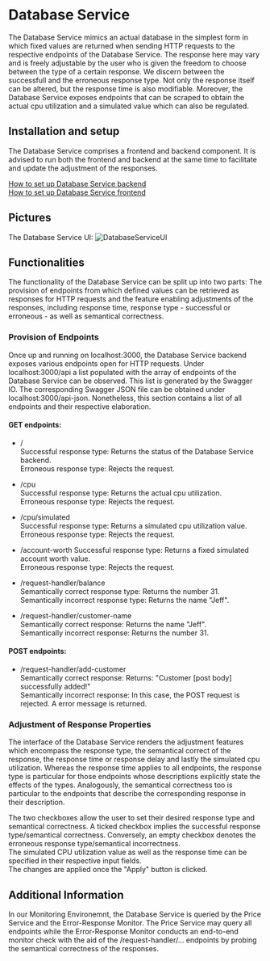 # Database Service

The Database Service mimics an actual database in the simplest form in which fixed values are returned when sending HTTP requests to the respective endpoints of the Database Service. The response here may vary and is freely adjustable by the user who is given the freedom to choose between the type of a certain response. We discern between the successfull and the erroneous response type. Not only the response itself can be altered, but the response time is also modifiable. Moreover, the Database Service exposes endpoints that can be scraped to obtain the actual cpu utilization and a simulated value which can also be regulated.

## Installation and setup

The Database Service comprises a frontend and backend component. It is advised to run both the frontend and backend at the same time to facilitate and update the adjustment of the responses. 

[How to set up Database Service backend](https://github.com/ccims/database-service/blob/dev/database-service/README.md) </br>
[How to set up Database Service frontend](https://github.com/ccims/database-service/blob/dev/database-serviceui/README.md)

## Pictures

The Database Service UI:
![DatabaseServiceUI](https://github.com/ccims/database-service/blob/dev/database-serviceui/documentation/databaseserviceui.PNG)

## Functionalities
The functionality of the Database Service can be split up into two parts: The provision of endpoints from which defined values can be retrieved as responses for HTTP requests and the feature enabling adjustments of the responses, including response time, response type - successful or erroneous - as well as semantical correctness.

### Provision of Endpoints 
Once up and running on localhost:3000, the Database Service backend exposes various endpoints open for HTTP requests. Under localhost:3000/api a list populated with the array of endpoints of the Database Service can be observed. This list is generated by the Swagger IO. The corresponding Swagger JSON file can be obtained under localhost:3000/api-json. Nonetheless, this section contains a list of all endpoints and their respective elaboration. 

#### GET endpoints:
* / </br>
  Successful response type: Returns the status of the Database Service backend. </br>
  Erroneous response type: Rejects the request.

* /cpu </br>
  Successful response type:  Returns the actual cpu utilization. </br>
  Erroneous response type: Rejects the request.
  
* /cpu/simulated </br>
  Successful response type:  Returns a simulated cpu utilization value. </br>
  Erroneous response type: Rejects the request.

* /account-worth
  Successful response type:  Returns a fixed simulated account worth value. </br>
  Erroneous response type: Rejects the request.
  
* /request-handler/balance </br>
  Semantically correct response type:  Returns the number 31. </br>
  Semantically incorrect response type: Returns the name "Jeff".
  
* /request-handler/customer-name </br>
  Semantically correct response:  Returns the name "Jeff". </br>
  Semantically incorrect response: Returns the number 31.
  
#### POST endpoints:  

* /request-handler/add-customer </br>
  Semantically correct response: Returns: "Customer [post body] successfully added!" </br>
  Semantically incorrect response: In this case, the POST request is rejected. A error message is returned.

### Adjustment of Response Properties
The interface of the Database Service renders the adjustment features which encompass the response type, the semantical correct of the response, the response time or response delay and lastly the simulated cpu utilization. Whereas the response time applies to all endpoints, the response type is particular for those endpoints whose descriptions explicitly state the effects of the types. Analogously, the semantical correctness too is particular to the endpoints that describe the corresponding response in their description. 

The two checkboxes allow the user to set their desired response type and semantical correctness. A ticked checkbox implies the successful response type/semantical correctness. Conversely, an empty checkbox denotes the erroneous response type/semantical incorrectness. </br>
The simulated CPU utilization value as well as the response time can be specified in their respective input fields. </br>
The changes are applied once the "Apply" button is clicked.

## Additional Information

In our Monitoring Environemnt, the Database Service is queried by the Price Service and the Error-Response Monitor. The Price Service may query all endpoints while the Error-Response Monitor conducts an end-to-end monitor check with the aid of the /request-handler/... endpoints by probing the semantical correctness of the responses.
